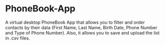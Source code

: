 # PhoneBook-App
A virtual desktop PhoneBook App that allows you to filter and order contacts by their data (First Name, Last Name, Birth Date, Phone Number and Type of Phone Number). Also, it allows you to save and upload the list in .csv files.
